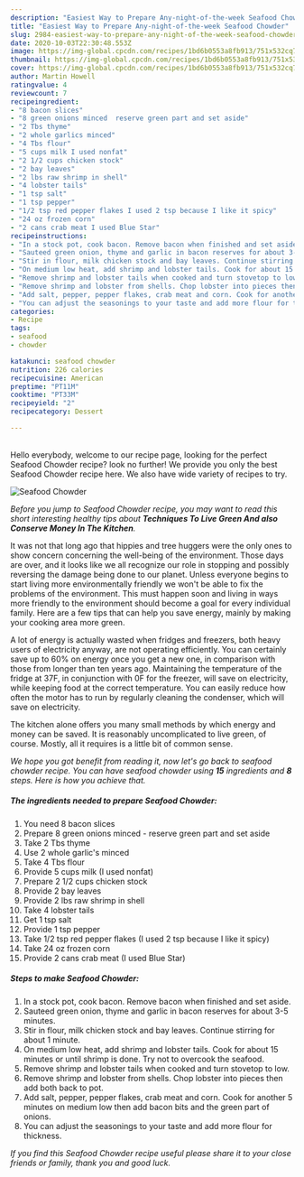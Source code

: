 ```yaml
---
description: "Easiest Way to Prepare Any-night-of-the-week Seafood Chowder"
title: "Easiest Way to Prepare Any-night-of-the-week Seafood Chowder"
slug: 2984-easiest-way-to-prepare-any-night-of-the-week-seafood-chowder
date: 2020-10-03T22:30:48.553Z
image: https://img-global.cpcdn.com/recipes/1bd6b0553a8fb913/751x532cq70/seafood-chowder-recipe-main-photo.jpg
thumbnail: https://img-global.cpcdn.com/recipes/1bd6b0553a8fb913/751x532cq70/seafood-chowder-recipe-main-photo.jpg
cover: https://img-global.cpcdn.com/recipes/1bd6b0553a8fb913/751x532cq70/seafood-chowder-recipe-main-photo.jpg
author: Martin Howell
ratingvalue: 4
reviewcount: 7
recipeingredient:
- "8 bacon slices"
- "8 green onions minced  reserve green part and set aside"
- "2 Tbs thyme"
- "2 whole garlics minced"
- "4 Tbs flour"
- "5 cups milk I used nonfat"
- "2 1/2 cups chicken stock"
- "2 bay leaves"
- "2 lbs raw shrimp in shell"
- "4 lobster tails"
- "1 tsp salt"
- "1 tsp pepper"
- "1/2 tsp red pepper flakes I used 2 tsp because I like it spicy"
- "24 oz frozen corn"
- "2 cans crab meat I used Blue Star"
recipeinstructions:
- "In a stock pot, cook bacon. Remove bacon when finished and set aside."
- "Sauteed green onion, thyme and garlic in bacon reserves for about 3-5 minutes."
- "Stir in flour, milk chicken stock and bay leaves. Continue stirring for about 1 minute."
- "On medium low heat, add shrimp and lobster tails. Cook for about 15 minutes or until shrimp is done. Try not to overcook the seafood."
- "Remove shrimp and lobster tails when cooked and turn stovetop to low."
- "Remove shrimp and lobster from shells. Chop lobster into pieces then add both back to pot."
- "Add salt, pepper, pepper flakes, crab meat and corn. Cook for another 5 minutes on medium low then add bacon bits and the green part of onions."
- "You can adjust the seasonings to your taste and add more flour for thickness."
categories:
- Recipe
tags:
- seafood
- chowder

katakunci: seafood chowder 
nutrition: 226 calories
recipecuisine: American
preptime: "PT11M"
cooktime: "PT33M"
recipeyield: "2"
recipecategory: Dessert

---
```

<br>
Hello everybody, welcome to our recipe page, looking for the perfect Seafood Chowder recipe? look no further! We provide you only the best Seafood Chowder recipe here. We also have wide variety of recipes to try.
<br>


![Seafood Chowder](https://img-global.cpcdn.com/recipes/1bd6b0553a8fb913/751x532cq70/seafood-chowder-recipe-main-photo.jpg)

<i>Before you jump to Seafood Chowder recipe, you may want to read this short interesting healthy tips about 
<strong>Techniques To Live Green And also Conserve Money In The Kitchen</strong>.</i>
</br>

It was not that long ago that hippies and tree huggers were the only ones to show concern concerning the well-being of the environment. Those days are over, and it looks like we all recognize our role in stopping and possibly reversing the damage being done to our planet. Unless everyone begins to start living more environmentally friendly we won't be able to fix the problems of the environment. This must happen soon and living in ways more friendly to the environment should become a goal for every individual family. Here are a few tips that can help you save energy, mainly by making your cooking area more green.

A lot of energy is actually wasted when fridges and freezers, both heavy users of electricity anyway, are not operating efficiently. You can certainly save up to 60% on energy once you get a new one, in comparison with those from longer than ten years ago. Maintaining the temperature of the fridge at 37F, in conjunction with 0F for the freezer, will save on electricity, while keeping food at the correct temperature. You can easily reduce how often the motor has to run by regularly cleaning the condenser, which will save on electricity.

The kitchen alone offers you many small methods by which energy and money can be saved. It is reasonably uncomplicated to live green, of course. Mostly, all it requires is a little bit of common sense.


<i>We hope you got benefit from reading it, now let's go back to seafood chowder recipe. You can have seafood chowder using <strong>15</strong> ingredients and <strong>8</strong> steps. Here is how you achieve that.
</i>

##### The ingredients needed to prepare Seafood Chowder:

1. You need 8 bacon slices
1. Prepare 8 green onions minced - reserve green part and set aside
1. Take 2 Tbs thyme
1. Use 2 whole garlic&#39;s minced
1. Take 4 Tbs flour
1. Provide 5 cups milk (I used nonfat)
1. Prepare 2 1/2 cups chicken stock
1. Provide 2 bay leaves
1. Provide 2 lbs raw shrimp in shell
1. Take 4 lobster tails
1. Get 1 tsp salt
1. Provide 1 tsp pepper
1. Take 1/2 tsp red pepper flakes (I used 2 tsp because I like it spicy)
1. Take 24 oz frozen corn
1. Provide 2 cans crab meat (I used Blue Star)


##### Steps to make Seafood Chowder:

1. In a stock pot, cook bacon. Remove bacon when finished and set aside.
1. Sauteed green onion, thyme and garlic in bacon reserves for about 3-5 minutes.
1. Stir in flour, milk chicken stock and bay leaves. Continue stirring for about 1 minute.
1. On medium low heat, add shrimp and lobster tails. Cook for about 15 minutes or until shrimp is done. Try not to overcook the seafood.
1. Remove shrimp and lobster tails when cooked and turn stovetop to low.
1. Remove shrimp and lobster from shells. Chop lobster into pieces then add both back to pot.
1. Add salt, pepper, pepper flakes, crab meat and corn. Cook for another 5 minutes on medium low then add bacon bits and the green part of onions.
1. You can adjust the seasonings to your taste and add more flour for thickness.


<i>If you find this Seafood Chowder recipe useful please share it to your close friends or family, thank you and good luck.</i>
